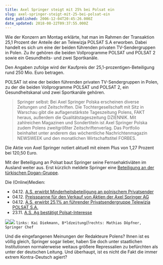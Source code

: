 ```yaml
---
title: Axel Springer steigt mit 25% bei Polsat ein
slug: axel-springer-steigt-mit-25-bei-polsat-ein
date_published: 2006-12-04T20:45:26.000Z
date_updated: 2018-08-22T09:37:55.000Z
---
```


Wie der Konzern am Montag erklärte, hat man im Rahmen der Transaktion 25,1 Prozent der Anteile der an Telewizja POLSAT S.A erworben. Dabei handelt es sich um eine der beiden führenden privaten TV-Sendergruppen in Polen. Zu ihr gehören die beiden Vollprogramme POLSAT und POLSAT 2 sowie ein Gesundheits- und zwei Sportkanäle.

Den Angaben zufolge wird der Kaufpreis der 25,1-prozentigen-Beteiligung rund 250 Mio. Euro betragen.

POLSAT ist eine der beiden führenden privaten TV-Sendergruppen in Polen, zu der die beiden Vollprogramme POLSAT und POLSAT 2, ein Gesundheitskanal und zwei Sportkanäle gehören.

> Springer selbst: Bei Axel Springer Polska erscheinen diverse Zeitungen und Zeitschriften. Die Tochtergesellschaft mit Sitz in Warschau gibt die auflagenstärkste Tageszeitung Polens, FAKT heraus, außerdem die Qualitätstageszeitung DZIENNIK. Mit zahlreichen Magazinen und Sondertiteln ist Axel Springer Polska zudem Polens zweitgrößter Zeitschriftenverlag. Das Portfolio beinhaltet unter anderem das wöchentliche Nachrichtenmagazin NEWSWEEK und den monatlichen Wirtschaftstitel FORBES. 

 Die Aktie von Axel Springer notiert aktuell mit einem Plus von 1,27 Prozent bei 120,50 Euro.

Mit der Beteiligung an Polsat baut Springer seine Fernsehaktiviäten im Ausland weiter aus. Erst kürzlich meldete Springer eine [Beteiligung an der türkischen Dogan-Gruppe](http://www.businessportal24.com/de/Axel_Springer_Prozent_Sendergruppe_Dogan_73326.html).

Die (Online)Medien:
- 04.12. [A.S. erwirbt Minderheitsbeteiligung an polnischem Privatsender](Axel%20Springer%20erwirbt%20Minderheitsbeteiligung%20an%20polnischem%20Privatsender)
- 04.12. [Preisspanne für den Verkauf von Aktien der Axel Springer AG](http://www.finanzen.net/news/news_detail.asp?NewsNr=456713)
- 04.12. [A.S. erwirbt 25,1% an führender Privatsendergruppe Telewizja POLSAT S.A.](http://www.finanzen.net/news/news_detail.asp?NewsNr=456725)
- 23.11. [A.S. Ag bestätigt Polsat-Interesse](http://www.heise.de/newsticker/meldung/81501/from/rss09)

![](//img233.imageshack.us/img233/7467/kdiekmanbigxb0.jpg)![](//img160.imageshack.us/img160/4204/hbfcaasaithpxgenr210xasj3.jpg)
`links: Kai Diekmann, B*ldzeitung`//`rechts: Mathias Döpfner, Springer Chef`

Und die eingefangenen Meinungen der Redakteure Polens? Ihnen ist es völlig gleich, Springer sogar lieber, haben Sie doch unter staatlichen Institutionen normalerweise weitaus größere Repressalien zu befürchten als unter der deutschen Leitung. Und überhaupt, ist es nicht die Fakt die immer extrem Kontra-Deutsch agiert?
